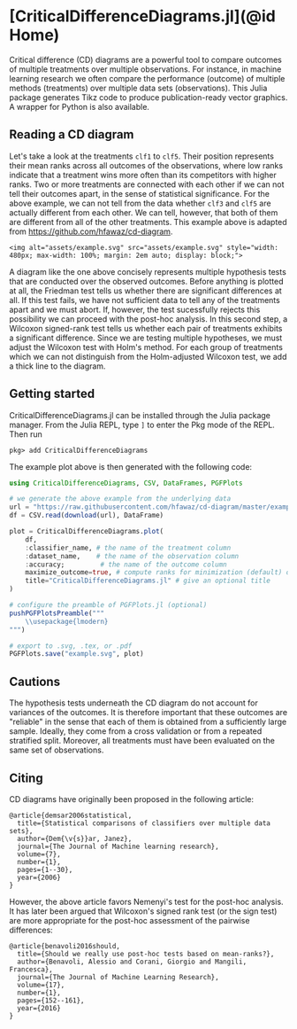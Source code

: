 # [CriticalDifferenceDiagrams.jl](@id Home)

Critical difference (CD) diagrams are a powerful tool to compare outcomes of multiple treatments over multiple observations. For instance, in machine learning research we often compare the performance (outcome) of multiple methods (treatments) over multiple data sets (observations). This Julia package generates Tikz code to produce publication-ready vector graphics. A wrapper for Python is also available.


## Reading a CD diagram

Let's take a look at the treatments `clf1` to `clf5`. Their position represents their mean ranks across all outcomes of the observations, where low ranks indicate that a treatment wins more often than its competitors with higher ranks. Two or more treatments are connected with each other if we can not tell their outcomes apart, in the sense of statistical significance. For the above example, we can not tell from the data whether `clf3` and `clf5` are actually different from each other. We can tell, however, that both of them are different from all of the other treatments. This example above is adapted from https://github.com/hfawaz/cd-diagram.

```@raw html
<img alt="assets/example.svg" src="assets/example.svg" style="width: 480px; max-width: 100%; margin: 2em auto; display: block;">
```

A diagram like the one above concisely represents multiple hypothesis tests that are conducted over the observed outcomes. Before anything is plotted at all, the Friedman test tells us whether there are significant differences at all. If this test fails, we have not sufficient data to tell any of the treatments apart and we must abort. If, however, the test sucessfully rejects this possibility we can proceed with the post-hoc analysis. In this second step, a Wilcoxon signed-rank test tells us whether each pair of treatments exhibits a significant difference. Since we are testing multiple hypotheses, we must adjust the Wilcoxon test with Holm's method. For each group of treatments which we can not distinguish from the Holm-adjusted Wilcoxon test, we add a thick line to the diagram.


## Getting started

CriticalDifferenceDiagrams.jl can be installed through the Julia package manager. From the Julia REPL, type `]` to enter the Pkg mode of the REPL. Then run

```
pkg> add CriticalDifferenceDiagrams
```

The example plot above is then generated with the following code:

```julia
using CriticalDifferenceDiagrams, CSV, DataFrames, PGFPlots

# we generate the above example from the underlying data
url = "https://raw.githubusercontent.com/hfawaz/cd-diagram/master/example.csv"
df = CSV.read(download(url), DataFrame)

plot = CriticalDifferenceDiagrams.plot(
    df,
    :classifier_name, # the name of the treatment column
    :dataset_name,    # the name of the observation column
    :accuracy;         # the name of the outcome column
    maximize_outcome=true, # compute ranks for minimization (default) or maximization
    title="CriticalDifferenceDiagrams.jl" # give an optional title
)

# configure the preamble of PGFPlots.jl (optional)
pushPGFPlotsPreamble("""
    \\usepackage{lmodern}
""")

# export to .svg, .tex, or .pdf
PGFPlots.save("example.svg", plot)
```


## Cautions

The hypothesis tests underneath the CD diagram do not account for variances of the outcomes. It is therefore important that these outcomes are "reliable" in the sense that each of them is obtained from a sufficiently large sample. Ideally, they come from a cross validation or from a repeated stratified split. Moreover, all treatments must have been evaluated on the same set of observations.


## Citing

CD diagrams have originally been proposed in the following article:

```
@article{demsar2006statistical,
  title={Statistical comparisons of classifiers over multiple data sets},
  author={Dem{\v{s}}ar, Janez},
  journal={The Journal of Machine learning research},
  volume={7},
  number={1},
  pages={1--30},
  year={2006}
}
```

However, the above article favors Nemenyi's test for the post-hoc analysis.
It has later been argued that Wilcoxon's signed rank test (or the sign test)
are more appropriate for the post-hoc assessment of the pairwise differences:

```
@article{benavoli2016should,
  title={Should we really use post-hoc tests based on mean-ranks?},
  author={Benavoli, Alessio and Corani, Giorgio and Mangili, Francesca},
  journal={The Journal of Machine Learning Research},
  volume={17},
  number={1},
  pages={152--161},
  year={2016}
}
```

